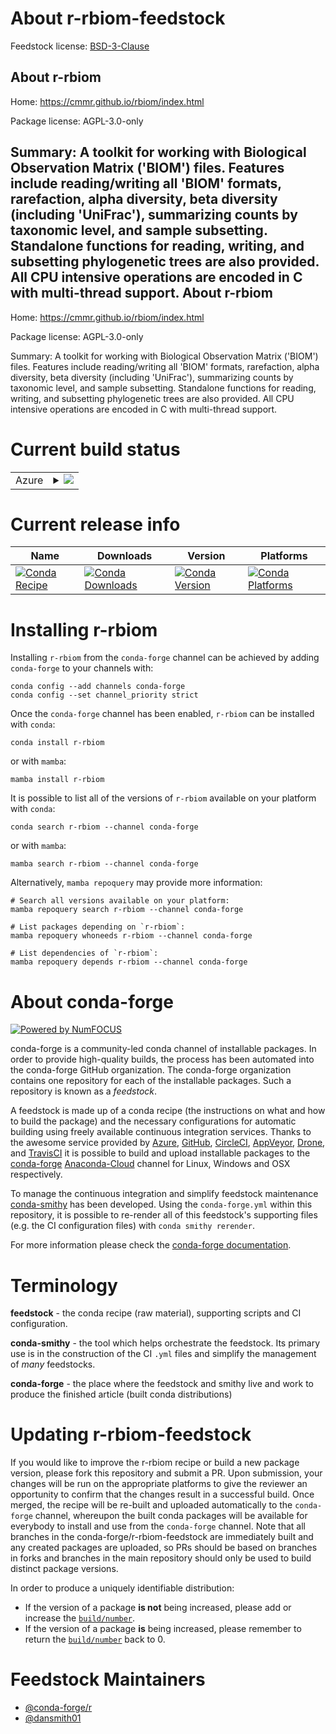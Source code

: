 About r-rbiom-feedstock
=======================

Feedstock license: [BSD-3-Clause](https://github.com/conda-forge/r-rbiom-feedstock/blob/main/LICENSE.txt)

About r-rbiom
-------------

Home: https://cmmr.github.io/rbiom/index.html

Package license: AGPL-3.0-only

Summary: A toolkit for working with Biological Observation Matrix ('BIOM') files. Features include reading/writing all 'BIOM' formats, rarefaction, alpha diversity, beta diversity (including 'UniFrac'), summarizing counts by taxonomic level, and sample subsetting. Standalone functions for reading, writing, and subsetting phylogenetic trees are also provided. All CPU intensive operations are encoded in C with multi-thread support.
About r-rbiom
-------------

Home: https://cmmr.github.io/rbiom/index.html

Package license: AGPL-3.0-only

Summary: A toolkit for working with Biological Observation Matrix ('BIOM') files. Features include reading/writing all 'BIOM' formats, rarefaction, alpha diversity, beta diversity (including 'UniFrac'), summarizing counts by taxonomic level, and sample subsetting. Standalone functions for reading, writing, and subsetting phylogenetic trees are also provided. All CPU intensive operations are encoded in C with multi-thread support.

Current build status
====================


<table>
    
  <tr>
    <td>Azure</td>
    <td>
      <details>
        <summary>
          <a href="https://dev.azure.com/conda-forge/feedstock-builds/_build/latest?definitionId=13982&branchName=main">
            <img src="https://dev.azure.com/conda-forge/feedstock-builds/_apis/build/status/r-rbiom-feedstock?branchName=main">
          </a>
        </summary>
        <table>
          <thead><tr><th>Variant</th><th>Status</th></tr></thead>
          <tbody><tr>
              <td>linux_64_r_base4.2</td>
              <td>
                <a href="https://dev.azure.com/conda-forge/feedstock-builds/_build/latest?definitionId=13982&branchName=main">
                  <img src="https://dev.azure.com/conda-forge/feedstock-builds/_apis/build/status/r-rbiom-feedstock?branchName=main&jobName=linux&configuration=linux%20linux_64_r_base4.2" alt="variant">
                </a>
              </td>
            </tr><tr>
              <td>linux_64_r_base4.3</td>
              <td>
                <a href="https://dev.azure.com/conda-forge/feedstock-builds/_build/latest?definitionId=13982&branchName=main">
                  <img src="https://dev.azure.com/conda-forge/feedstock-builds/_apis/build/status/r-rbiom-feedstock?branchName=main&jobName=linux&configuration=linux%20linux_64_r_base4.3" alt="variant">
                </a>
              </td>
            </tr><tr>
              <td>osx_64_r_base4.2</td>
              <td>
                <a href="https://dev.azure.com/conda-forge/feedstock-builds/_build/latest?definitionId=13982&branchName=main">
                  <img src="https://dev.azure.com/conda-forge/feedstock-builds/_apis/build/status/r-rbiom-feedstock?branchName=main&jobName=osx&configuration=osx%20osx_64_r_base4.2" alt="variant">
                </a>
              </td>
            </tr><tr>
              <td>osx_64_r_base4.3</td>
              <td>
                <a href="https://dev.azure.com/conda-forge/feedstock-builds/_build/latest?definitionId=13982&branchName=main">
                  <img src="https://dev.azure.com/conda-forge/feedstock-builds/_apis/build/status/r-rbiom-feedstock?branchName=main&jobName=osx&configuration=osx%20osx_64_r_base4.3" alt="variant">
                </a>
              </td>
            </tr><tr>
              <td>win_64</td>
              <td>
                <a href="https://dev.azure.com/conda-forge/feedstock-builds/_build/latest?definitionId=13982&branchName=main">
                  <img src="https://dev.azure.com/conda-forge/feedstock-builds/_apis/build/status/r-rbiom-feedstock?branchName=main&jobName=win&configuration=win%20win_64_" alt="variant">
                </a>
              </td>
            </tr>
          </tbody>
        </table>
      </details>
    </td>
  </tr>
</table>

Current release info
====================

| Name | Downloads | Version | Platforms |
| --- | --- | --- | --- |
| [![Conda Recipe](https://img.shields.io/badge/recipe-r--rbiom-green.svg)](https://anaconda.org/conda-forge/r-rbiom) | [![Conda Downloads](https://img.shields.io/conda/dn/conda-forge/r-rbiom.svg)](https://anaconda.org/conda-forge/r-rbiom) | [![Conda Version](https://img.shields.io/conda/vn/conda-forge/r-rbiom.svg)](https://anaconda.org/conda-forge/r-rbiom) | [![Conda Platforms](https://img.shields.io/conda/pn/conda-forge/r-rbiom.svg)](https://anaconda.org/conda-forge/r-rbiom) |

Installing r-rbiom
==================

Installing `r-rbiom` from the `conda-forge` channel can be achieved by adding `conda-forge` to your channels with:

```
conda config --add channels conda-forge
conda config --set channel_priority strict
```

Once the `conda-forge` channel has been enabled, `r-rbiom` can be installed with `conda`:

```
conda install r-rbiom
```

or with `mamba`:

```
mamba install r-rbiom
```

It is possible to list all of the versions of `r-rbiom` available on your platform with `conda`:

```
conda search r-rbiom --channel conda-forge
```

or with `mamba`:

```
mamba search r-rbiom --channel conda-forge
```

Alternatively, `mamba repoquery` may provide more information:

```
# Search all versions available on your platform:
mamba repoquery search r-rbiom --channel conda-forge

# List packages depending on `r-rbiom`:
mamba repoquery whoneeds r-rbiom --channel conda-forge

# List dependencies of `r-rbiom`:
mamba repoquery depends r-rbiom --channel conda-forge
```


About conda-forge
=================

[![Powered by
NumFOCUS](https://img.shields.io/badge/powered%20by-NumFOCUS-orange.svg?style=flat&colorA=E1523D&colorB=007D8A)](https://numfocus.org)

conda-forge is a community-led conda channel of installable packages.
In order to provide high-quality builds, the process has been automated into the
conda-forge GitHub organization. The conda-forge organization contains one repository
for each of the installable packages. Such a repository is known as a *feedstock*.

A feedstock is made up of a conda recipe (the instructions on what and how to build
the package) and the necessary configurations for automatic building using freely
available continuous integration services. Thanks to the awesome service provided by
[Azure](https://azure.microsoft.com/en-us/services/devops/), [GitHub](https://github.com/),
[CircleCI](https://circleci.com/), [AppVeyor](https://www.appveyor.com/),
[Drone](https://cloud.drone.io/welcome), and [TravisCI](https://travis-ci.com/)
it is possible to build and upload installable packages to the
[conda-forge](https://anaconda.org/conda-forge) [Anaconda-Cloud](https://anaconda.org/)
channel for Linux, Windows and OSX respectively.

To manage the continuous integration and simplify feedstock maintenance
[conda-smithy](https://github.com/conda-forge/conda-smithy) has been developed.
Using the ``conda-forge.yml`` within this repository, it is possible to re-render all of
this feedstock's supporting files (e.g. the CI configuration files) with ``conda smithy rerender``.

For more information please check the [conda-forge documentation](https://conda-forge.org/docs/).

Terminology
===========

**feedstock** - the conda recipe (raw material), supporting scripts and CI configuration.

**conda-smithy** - the tool which helps orchestrate the feedstock.
                   Its primary use is in the construction of the CI ``.yml`` files
                   and simplify the management of *many* feedstocks.

**conda-forge** - the place where the feedstock and smithy live and work to
                  produce the finished article (built conda distributions)


Updating r-rbiom-feedstock
==========================

If you would like to improve the r-rbiom recipe or build a new
package version, please fork this repository and submit a PR. Upon submission,
your changes will be run on the appropriate platforms to give the reviewer an
opportunity to confirm that the changes result in a successful build. Once
merged, the recipe will be re-built and uploaded automatically to the
`conda-forge` channel, whereupon the built conda packages will be available for
everybody to install and use from the `conda-forge` channel.
Note that all branches in the conda-forge/r-rbiom-feedstock are
immediately built and any created packages are uploaded, so PRs should be based
on branches in forks and branches in the main repository should only be used to
build distinct package versions.

In order to produce a uniquely identifiable distribution:
 * If the version of a package **is not** being increased, please add or increase
   the [``build/number``](https://docs.conda.io/projects/conda-build/en/latest/resources/define-metadata.html#build-number-and-string).
 * If the version of a package **is** being increased, please remember to return
   the [``build/number``](https://docs.conda.io/projects/conda-build/en/latest/resources/define-metadata.html#build-number-and-string)
   back to 0.

Feedstock Maintainers
=====================

* [@conda-forge/r](https://github.com/conda-forge/r/)
* [@dansmith01](https://github.com/dansmith01/)

